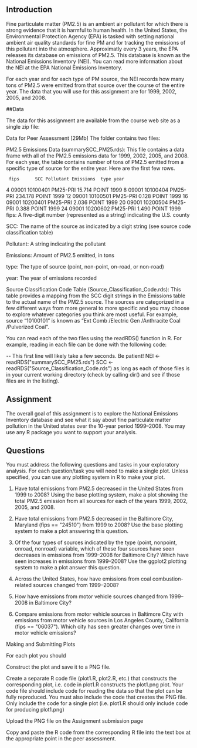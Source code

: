 ## Introduction

Fine particulate matter (PM2.5) is an ambient air pollutant for which there is strong
evidence that it is harmful to human health. In the United States, the Environmental Protection
Agency (EPA) is tasked with setting national ambient air quality standards for fine PM and 
for tracking the emissions of this pollutant into the atmosphere. Approximatly every 3 years,
the EPA releases its database on emissions of PM2.5. This database is known as the National Emissions
Inventory (NEI). You can read more information about the NEI at the EPA National Emissions Inventory.

For each year and for each type of PM source, the NEI records how many tons of PM2.5 were 
emitted from that source over the course of the entire year. The data that you will use for 
this assignment are for 1999, 2002, 2005, and 2008.

##Data

The data for this assignment are available from the course web site as a single zip file:

Data for Peer Assessment [29Mb]
The folder contains two files:

PM2.5 Emissions Data (summarySCC_PM25.rds): This file contains a data frame with all of 
the PM2.5 emissions data for 1999, 2002, 2005, and 2008. For each year, the table contains
number of tons of PM2.5 emitted from a specific type of source for the entire year. Here are 
the first few rows.

     fips      SCC Pollutant Emissions  type year
 4  09001 10100401  PM25-PRI    15.714 POINT 1999
 8  09001 10100404  PM25-PRI   234.178 POINT 1999
 12 09001 10100501  PM25-PRI     0.128 POINT 1999
 16 09001 10200401  PM25-PRI     2.036 POINT 1999
 20 09001 10200504  PM25-PRI     0.388 POINT 1999
 24 09001 10200602  PM25-PRI     1.490 POINT 1999
fips: A five-digit number (represented as a string) indicating the U.S. county

SCC: The name of the source as indicated by a digit string (see source code classification table)

Pollutant: A string indicating the pollutant

Emissions: Amount of PM2.5 emitted, in tons

type: The type of source (point, non-point, on-road, or non-road)

year: The year of emissions recorded

Source Classification Code Table (Source_Classification_Code.rds): This table provides a mapping
from the SCC digit strings in the Emissions table to the actual name of the PM2.5 source. The sources 
are categorized in a few different ways from more general to more specific and you may choose to 
explore whatever categories you think are most useful. For example, source “10100101” is known 
as “Ext Comb /Electric Gen /Anthracite Coal /Pulverized Coal”.

You can read each of the two files using the readRDS() function in R. For example, 
reading in each file can be done with the following code:

-- This first line will likely take a few seconds. Be patient!
NEI <- readRDS("summarySCC_PM25.rds")
SCC <- readRDS("Source_Classification_Code.rds")
as long as each of those files is in your current working directory (check by calling dir() and see 
if those files are in the listing).

## Assignment

The overall goal of this assignment is to explore the National Emissions Inventory database and see 
what it say about fine particulate matter pollution in the United states over the 10-year 
period 1999–2008. You may use any R package you want to support your analysis.

## Questions

You must address the following questions and tasks in your exploratory analysis. For each question/task
you will need to make a single plot. Unless specified, you can use any plotting system in R to make
your plot.

1) Have total emissions from PM2.5 decreased in the United States from 1999 to 2008? Using the base
   plotting system, make a plot showing the total PM2.5 emission from all sources for each of the
   years 1999, 2002, 2005, and 2008.

2) Have total emissions from PM2.5 decreased in the Baltimore City, Maryland (fips == "24510") 
   from 1999 to 2008? Use the base plotting system to make a plot answering this question.

3) Of the four types of sources indicated by the type (point, nonpoint, onroad, nonroad) variable,
   which of these four sources have seen decreases in emissions from 1999–2008 for Baltimore City?
   Which have seen increases in emissions from 1999–2008? Use the ggplot2 plotting system to make a 
   plot answer this question.

4) Across the United States, how have emissions from coal combustion-related sources changed
   from 1999–2008?

5) How have emissions from motor vehicle sources changed from 1999–2008 in Baltimore City?

6) Compare emissions from motor vehicle sources in Baltimore City with emissions from motor vehicle
   sources in Los Angeles County, California (fips == "06037"). Which city has seen greater changes
   over time in motor vehicle emissions?

Making and Submitting Plots

For each plot you should

Construct the plot and save it to a PNG file.

Create a separate R code file (plot1.R, plot2.R, etc.) that constructs the corresponding plot, i.e.
code in plot1.R constructs the plot1.png plot. Your code file should include code for reading the data
so that the plot can be fully reproduced. You must also include the code that creates the PNG file.
Only include the code for a single plot (i.e. plot1.R should only include code for producing plot1.png)

Upload the PNG file on the Assignment submission page

Copy and paste the R code from the corresponding R file into the text box at the appropriate point
in the peer assessment.